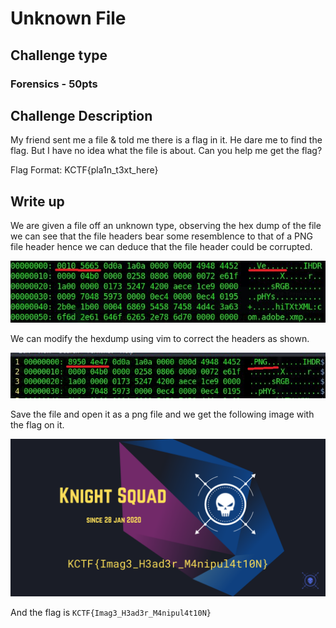 # Unknown File

## Challenge type

### Forensics - 50pts

## Challenge Description

My friend sent me a file & told me there is a flag in it. He dare me to find the flag. But I have no idea what the file is about. Can you help me get the flag?

Flag Format: KCTF{pla1n_t3xt_here}

## Write up

We are given a file off an unknown type, observing the hex dump of the file we can see that the file headers 
bear some resemblence to that of a PNG file header hence we can deduce that the file header could be corrupted.

![corrupted file header](res/header.jpg)

We can modify the hexdump using vim to correct the headers as shown.

![modified file header](res/modified_header.jpg)

Save the file and open it as a png file and we get the following image with the flag on it.

![image of flag](res/flag.png)

And the flag is `KCTF{Imag3_H3ad3r_M4nipul4t10N}`
